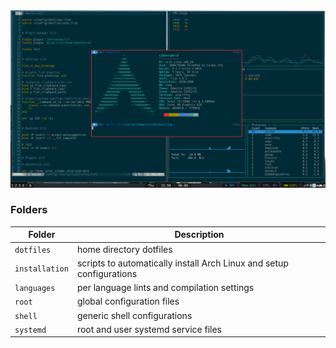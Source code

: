 <div align='center'>
    <img src='./images/screenshot1.png' />
</div>

### Folders

Folder         | Description
---------------|---------------------------------------------------------------------
`dotfiles`     | home directory dotfiles
`installation` | scripts to automatically install Arch Linux and setup configurations
`languages`    | per language lints and compilation settings
`root`         | global configuration files
`shell`        | generic shell configurations
`systemd`      | root and user systemd service files
